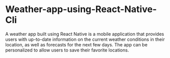 # Weather-app-using-React-Native-Cli
A weather app built using React Native is a mobile application that provides users with up-to-date information on the current weather conditions in their location, as well as forecasts for the next few days. The app can be personalized to allow users to save their favorite locations.
